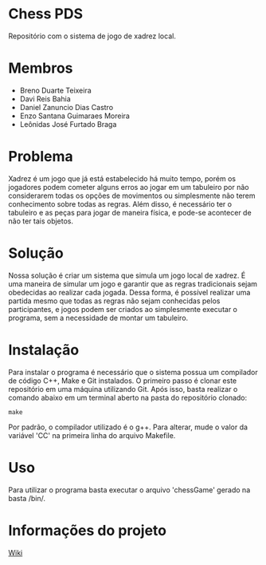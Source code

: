 # Chess PDS
Repositório com o sistema de jogo de xadrez local.

# Membros
* Breno Duarte Teixeira
* Davi Reis Bahia
* Daniel Zanuncio Dias Castro
* Enzo Santana Guimaraes Moreira
* Leônidas José Furtado Braga

# Problema
Xadrez é um jogo que já está estabelecido há muito tempo, porém os jogadores podem cometer alguns erros ao jogar em um tabuleiro por não considerarem todas os opções de movimentos ou simplesmente não terem conhecimento sobre todas as regras. Além disso, é necessário ter o tabuleiro e as peças para jogar de maneira física, e pode-se acontecer de não ter tais objetos.

# Solução
Nossa solução é criar um sistema que simula um jogo local de xadrez. É uma maneira de simular um jogo e garantir que as regras tradicionais sejam obedecidas ao realizar cada jogada. Dessa forma, é possível realizar uma partida mesmo que todas as regras não sejam conhecidas pelos participantes, e jogos podem ser criados ao simplesmente executar o programa, sem a necessidade de montar um tabuleiro.

# Instalação
Para instalar o programa é necessário que o sistema possua um compilador de código C++, Make e Git instalados.
O primeiro passo é clonar este repositório em uma máquina utilizando Git.
Após isso, basta realizar o comando abaixo em um terminal aberto na pasta do repositório clonado:
```make
make 
```
Por padrão, o compilador utilizado é o g++. Para alterar, mude o valor da variável 'CC' na primeira linha do arquivo Makefile.

# Uso
Para utilizar o programa basta executar o arquivo 'chessGame' gerado na basta /bin/.

# Informações do projeto
[Wiki](https://github.com/pds-chess/chess/wiki)
